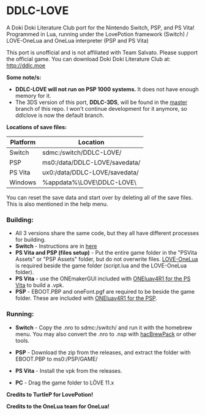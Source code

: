 # DDLC-LOVE
A Doki Doki Literature Club port for the Nintendo Switch, PSP, and PS Vita! Programmed in Lua, running under the LovePotion framework (Switch) / LOVE-OneLua and OneLua interpreter (PSP and PS Vita)

This port is unofficial and is not affiliated with Team Salvato. Please support the official game. You can download Doki Doki Literature Club at: http://ddlc.moe

**Some note/s:**
- **DDLC-LOVE will not run on PSP 1000 systems.** It does not have enough memory for it.
- The 3DS version of this port, **DDLC-3DS**, will be found in the [master](https://github.com/LukeZGD/DDLC-LOVE/tree/master) branch of this repo. I won't continue development for it anymore, so ddlclove is now the default branch.

**Locations of save files:**

| Platform | Location                            |
|----------|-------------------------------------|
| Switch   | sdmc:/switch/DDLC-LOVE/             |
| PSP      | ms0:/data/DDLC-LOVE/savedata/       |
| PS Vita  | ux0:/data/DDLC-LOVE/savedata/       |
| Windows  | %appdata%\LOVE\DDLC-LOVE\           |

You can reset the save data and start over by deleting all of the save files. This is also mentioned in the help menu.

### Building:
- All 3 versions share the same code, but they all have different processes for building.
- **Switch** - Instructions are in [here](https://github.com/TurtleP/LovePotion/wiki/Packaging-Your-Game)
- **PS Vita and PSP (files setup)** - Put the entire game folder in the "PSVita Assets" or "PSP Assets" folder, but do not overwrite files. [LOVE-OneLua](https://github.com/LukeZGD/LOVE-OneLua) is required beside the game folder (script.lua and the LOVE-OneLua folder). 
- **PS Vita** - use the ONEmakerGUI included with [ONEluav4R1 for the PS Vita](http://onelua.x10.mx/vita/ONEluaVita4R1.rar) to build a .vpk. 
- **PSP** - EBOOT.PBP and oneFont.pgf are required to be beside the game folder. These are included with [ONEluav4R1 for the PSP](http://onelua.x10.mx/psp/ONEluav4R1.rar).

### Running:
- **Switch** - Copy the .nro to sdmc:/switch/ and run it with the homebrew menu. You may also convert the .nro to .nsp with [hacBrewPack](https://github.com/The-4n/hacBrewPack) or other tools.

- **PSP** - Download the zip from the releases, and extract the folder with EBOOT.PBP to ms0:/PSP/GAME/

- **PS Vita** - Install the vpk from the releases.

- **PC** - Drag the game folder to LÖVE 11.x

**Credits to TurtleP for LovePotion!**

**Credits to the OneLua team for OneLua!**
